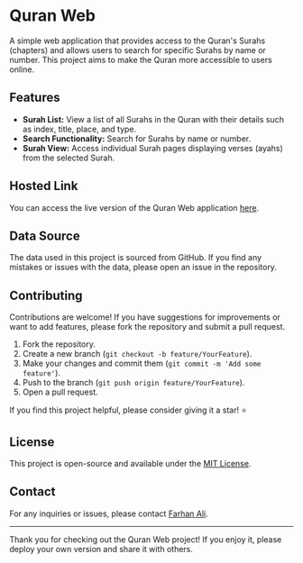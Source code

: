 # Quran Web

A simple web application that provides access to the Quran's Surahs (chapters) and allows users to search for specific Surahs by name or number. This project aims to make the Quran more accessible to users online.

## Features

- **Surah List:** View a list of all Surahs in the Quran with their details such as index, title, place, and type.
- **Search Functionality:** Search for Surahs by name or number.
- **Surah View:** Access individual Surah pages displaying verses (ayahs) from the selected Surah.

## Hosted Link

You can access the live version of the Quran Web application [here](https://quran-web.ftoolz.xyz/).

## Data Source

The data used in this project is sourced from GitHub. If you find any mistakes or issues with the data, please open an issue in the repository.

## Contributing

Contributions are welcome! If you have suggestions for improvements or want to add features, please fork the repository and submit a pull request.

1. Fork the repository.
2. Create a new branch (`git checkout -b feature/YourFeature`).
3. Make your changes and commit them (`git commit -m 'Add some feature'`).
4. Push to the branch (`git push origin feature/YourFeature`).
5. Open a pull request.

If you find this project helpful, please consider giving it a star! ⭐

## License

This project is open-source and available under the [MIT License](LICENSE).

## Contact

For any inquiries or issues, please contact [Farhan Ali](https://github.com/farhanaliofficial).

---

Thank you for checking out the Quran Web project! If you enjoy it, please deploy your own version and share it with others.
